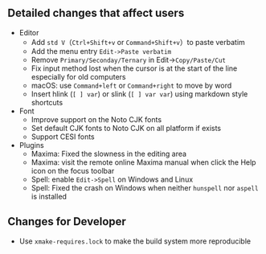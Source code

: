 ## Detailed changes that affect users
+ Editor
  + Add `std V`（`Ctrl+Shift+v` or `Command+Shift+v`）to paste verbatim
  + Add the menu entry `Edit->Paste verbatim`
  + Remove `Primary/Seconday/Ternary` in Edit->`Copy/Paste/Cut`
  + Fix input method lost when the cursor is at the start of the line especially for old computers
  + macOS: use `Command+left` or `Command+right` to move by word
  + Insert hlink (`[ ] var`) or slink (`[ ] var var`) using markdown style shortcuts
+ Font
  + Improve support on the Noto CJK fonts
  + Set default CJK fonts to Noto CJK on all platform if exists
  + Support CESI fonts
+ Plugins
  + Maxima: Fixed the slowness in the editing area
  + Maxima: visit the remote online Maxima manual when click the Help icon on the focus toolbar
  + Spell: enable `Edit->Spell` on Windows and Linux
  + Spell: Fixed the crash on Windows when neither `hunspell` nor `aspell` is installed

## Changes for Developer
+ Use `xmake-requires.lock` to make the build system more reproducible
